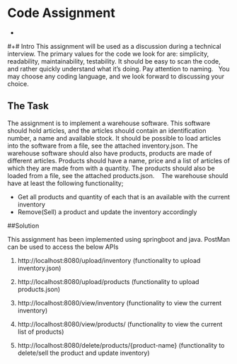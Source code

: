 # Code Assignment

-
#+# Intro
This assignment will be used as a discussion during a technical interview.
The primary values for the code we look for are: simplicity, readability, maintainability, testability. It should be easy to scan the code, and rather quickly understand what it’s doing. Pay attention to naming.
 
You may choose any coding language, and we look forward to discussing your choice.

## The Task
The assignment is to implement a warehouse software. This software should hold articles, and the articles should contain an identification number, a name and available stock. It should be possible to load articles into the software from a file, see the attached inventory.json.
The warehouse software should also have products, products are made of different articles. Products should have a name, price and a list of articles of which they are made from with a quantity. The products should also be loaded from a file, see the attached products.json. 
 
The warehouse should have at least the following functionality;
* Get all products and quantity of each that is an available with the current inventory
* Remove(Sell) a product and update the inventory accordingly

##Solution

This assignment has been implemented using springboot and java. PostMan can be used to access the below APIs

1. http://localhost:8080/upload/inventory                  (functionality to upload inventory.json)

2. http://localhost:8080/upload/products                   (functionality to upload products.json)

3. http://localhost:8080/view/inventory                    (functionality to view the current inventory)

4. http://localhost:8080/view/products/                    (functionality to view the current list of products)

5. http://localhost:8080/delete/products/{product-name}    (functionality to delete/sell the product and update inventory)
